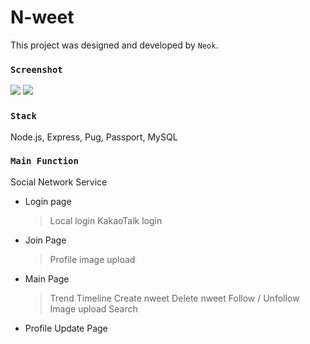 # N-weet
This project was designed and developed by `Neok`. 

### `Screenshot`

<img src="https://user-images.githubusercontent.com/35194760/63637136-d8c8e180-c6b3-11e9-8754-4585660fe14a.png" />
<img src="https://user-images.githubusercontent.com/35194760/63637139-ec744800-c6b3-11e9-821e-ecbfb08de44f.png" />


### `Stack`

Node.js, Express, Pug, Passport, MySQL


### `Main Function`

Social Network Service

* Login page
  > Local login
  > KakaoTalk login
  
* Join Page
  > Profile image upload
  
* Main Page
  > Trend
  > Timeline
  > Create nweet
  > Delete nweet
  > Follow / Unfollow
  > Image upload
  > Search
  
 * Profile Update Page
